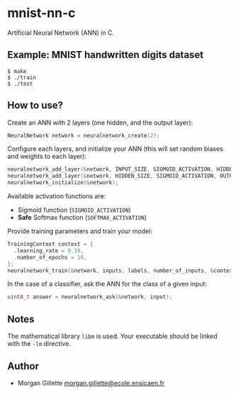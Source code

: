 # mnist-nn-c

Artificial Neural Network (ANN) in C. 

## Example: MNIST handwritten digits dataset

```
$ make
$ ./train
$ ./test
```

## How to use?

Create an ANN with 2 layers (one hidden, and the output layer):

```c
NeuralNetwork network = neuralnetwork_create(2);
```

Configure each layers, and initialize your ANN (this will set random biases and weights to each layer):

```c
neuralnetwork_add_layer(&network, INPUT_SIZE, SIGMOID_ACTIVATION, HIDDEN_SIZE);
neuralnetwork_add_layer(&network, HIDDEN_SIZE, SIGMOID_ACTIVATION, OUTPUT_SIZE);
neuralnetwork_initialize(&network);
```

Available activation functions are: 
- Sigmoid function (`SIGMOID_ACTIVATION`)
- **Safe** Softmax function (`SOFTMAX_ACTIVATION`)

Provide training parameters and train your model:

```c
TrainingContext context = {
  .learning_rate = 0.10,
  .number_of_epochs = 10,
};
neuralnetwork_train(&network, inputs, labels, number_of_inputs, &context);
```

In the case of a classifier, ask the ANN for the class of a given input:

```c
uint8_t answer = neuralnetwork_ask(&network, input);
```

## Notes

The mathematical library `libm` is used. Your executable should be linked with the `-lm` directive. 

## Author

- Morgan Gillette <morgan.gillette@ecole.ensicaen.fr>
